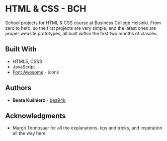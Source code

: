 # HTML & CSS - BCH

School projects for HTML & CSS course at Business College Helsinki. From zero to hero, so the first projects are very simple, and the latest ones are proper website prototypes, all built within the first two months of classes.

## Built With

- HTML5, CSS3
- JavaScript
- [Font Awesome](https://fontawesome.com/) - icons

## Authors

- **Beata Kuśnierz** - [bea94k](https://github.com/bea94k)

## Acknowledgments

- Margit Tennosaar for all the explanations, tips and tricks, and inspiration all the way here

